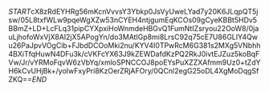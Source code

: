 $START$cX8zRdEYHRg56mKcnVvvsY3Ybkp0JsVyUweLYad7y20K6JLqpQT5jsw/05L8txfWLw9pqeWgXZw53nCYEH4ntjgumEqKCOs09gCyeKBBt5HDv5BBmZ+LD+LcFLq31pipCYXpxiHoWnmdeHBGvQ1FumNtIZsryou22OoW8/0jauLjhofoWxVjX8AI2jX5APogYn/do3MAtIGp8mi8LrsC92q75cE7U86GLIY4Qwu26PaJpvVOgCib+FJbdDCOoMki2nu/KYV4I0TPwRcM6G381s2MXg5VNbhh4BXiTfqHuwN4DFu3k/cVKFcYX63J9kZEWDafdKzPQ2RkJ0ivtEJZuz5koBqFVw/Jr/vYRMoFqvW6zVbYq/xmloSPNCCOJ8poEYsPuXZZXAfmm9Uz0+tZdYH6kCvUHjBk+/yoIwFxyPri8KzOerZRjAFOry/0QCnl2egG25oDL4XgMoDqgSfZKQ==$END$